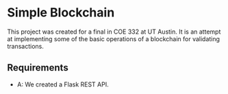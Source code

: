 # Simple Blockchain 

This project was created for a final in COE 332 at UT Austin. It is an attempt at
implementing some of the basic operations of a blockchain for validating transactions.

## Requirements

* A: We created a Flask REST API.
